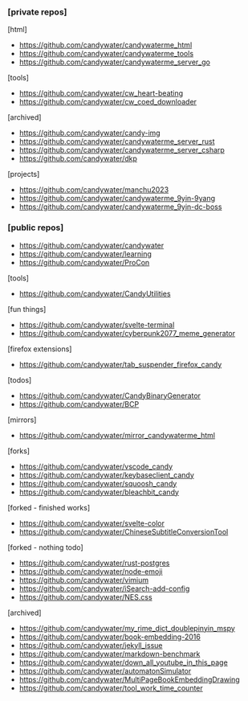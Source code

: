### [private repos]

[html]
- https://github.com/candywater/candywaterme_html
- https://github.com/candywater/candywaterme_tools
- https://github.com/candywater/candywaterme_server_go

[tools]
- https://github.com/candywater/cw_heart-beating
- https://github.com/candywater/cw_coed_downloader

[archived]
- https://github.com/candywater/candy-img
- https://github.com/candywater/candywaterme_server_rust
- https://github.com/candywater/candywaterme_server_csharp
- https://github.com/candywater/dkp

[projects]
- https://github.com/candywater/manchu2023
- https://github.com/candywater/candywaterme_9yin-9yang
- https://github.com/candywater/candywaterme_9yin-dc-boss

### [public repos]

- https://github.com/candywater/candywater
- https://github.com/candywater/learning
- https://github.com/candywater/ProCon

[tools]
- https://github.com/candywater/CandyUtilities

[fun things]
- https://github.com/candywater/svelte-terminal
- https://github.com/candywater/cyberpunk2077_meme_generator

[firefox extensions]
- https://github.com/candywater/tab_suspender_firefox_candy

[todos]
- https://github.com/candywater/CandyBinaryGenerator
- https://github.com/candywater/BCP

[mirrors]
- https://github.com/candywater/mirror_candywaterme_html
  
[forks]
- https://github.com/candywater/vscode_candy
- https://github.com/candywater/keybaseclient_candy
- https://github.com/candywater/squoosh_candy
- https://github.com/candywater/bleachbit_candy

[forked - finished works]
- https://github.com/candywater/svelte-color
- https://github.com/candywater/ChineseSubtitleConversionTool

[forked - nothing todo]
- https://github.com/candywater/rust-postgres
- https://github.com/candywater/node-emoji
- https://github.com/candywater/vimium
- https://github.com/candywater/iSearch-add-config
- https://github.com/candywater/NES.css

[archived]
- https://github.com/candywater/my_rime_dict_doublepinyin_mspy
- https://github.com/candywater/book-embedding-2016
- https://github.com/candywater/jekyll_issue
- https://github.com/candywater/markdown-benchmark
- https://github.com/candywater/down_all_youtube_in_this_page
- https://github.com/candywater/automatonSimulator
- https://github.com/candywater/MultiPageBookEmbeddingDrawing
- https://github.com/candywater/tool_work_time_counter

